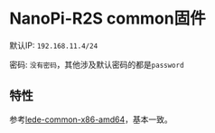 # NanoPi-R2S common固件

默认IP: `192.168.11.4/24`

密码: `没有密码`，其他涉及默认密码的都是`password`

## 特性

参考[lede-common-x86-amd64](../lede-common-x86-amd64/README.md)，基本一致。
